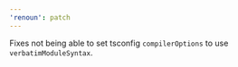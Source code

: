 ```yaml
---
'renoun': patch
---
```


Fixes not being able to set tsconfig `compilerOptions` to use `verbatimModuleSyntax`.

